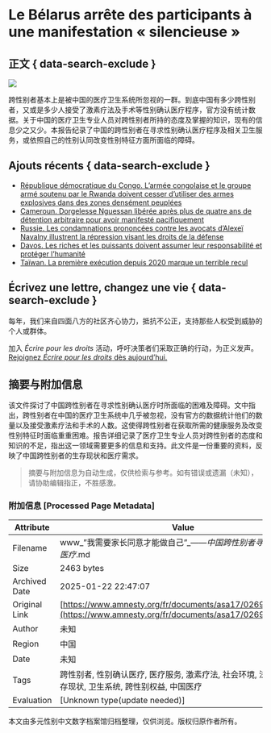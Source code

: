 # Le Bélarus arrête des participants à une manifestation « silencieuse »

## 正文 { data-search-exclude }


![](https://www.amnesty.org/fr/)

跨性别者基本上是被中国的医疗卫生系统所忽视的一群。到底中国有多少跨性别者，又或是多少人接受了激素疗法及手术等性别确认医疗程序，官方没有统计数据。关于中国的医疗卫生专业人员对跨性别者所持的态度及掌握的知识，现有的信息少之又少。本报告纪录了中国的跨性别者在寻求性别确认医疗程序及相关卫生服务，或依照自己的性别认同改变性别特征方面所面临的障碍。

## Ajouts récents { data-search-exclude }

- [République démocratique du Congo. L’armée congolaise et le groupe armé soutenu par le Rwanda doivent cesser d’utiliser des armes explosives dans des zones densément peuplées](https://www.amnesty.org/fr/latest/news/2025/01/dr-congo-rwandan-backed-armed-group-and-congolese-army-must-stop-using-explosive-weapons-in-densely-populated-areas/)
- [Cameroun. Dorgelesse Nguessan libérée après plus de quatre ans de détention arbitraire pour avoir manifesté pacifiquement](https://www.amnesty.org/fr/latest/news/2025/01/cameroun-dorgelesse-nguessan-liberee-apres-plus-de-quatre-ans-de-detention-arbitraire-pour-avoir-manifeste-pacifiquement/)
- [Russie. Les condamnations prononcées contre les avocats d’Alexeï Navalny illustrent la répression visant les droits de la défense](https://www.amnesty.org/fr/latest/news/2025/01/russia-sentences-handed-to-aleksei-navalnys-lawyers-highlight-crackdown-on-legal-defence/)
- [Davos. Les riches et les puissants doivent assumer leur responsabilité et protéger l’humanité](https://www.amnesty.org/fr/latest/news/2025/01/davos-rich-and-powerful-must-uphold-their-responsibility-to-safeguard-humanity/)
- [Taïwan. La première exécution depuis 2020 marque un terrible recul](https://www.amnesty.org/fr/latest/news/2025/01/taiwan-first-execution-since-2020-a-shameful-setback/)

## **Écrivez une lettre, changez une vie** { data-search-exclude }

每年，我们来自四面八方的社区齐心协力，抵抗不公正，支持那些人权受到威胁的个人或群体。  

加入 _Écrire pour les droits_ 活动，呼吁决策者们采取正确的行动，为正义发声。  
[Rejoignez _Écrire pour les droits_ dès aujourd’hui.](https://join.amnesty.org/page/152448/petition/1?locale=fr)
<!-- tcd_original_link https://www.amnesty.org/fr/documents/asa17/0269/2019/zh/ -->


## 摘要与附加信息

<!-- tcd_abstract -->
该文件探讨了中国跨性别者在寻求性别确认医疗时所面临的困难及障碍。文中指出，跨性别者在中国的医疗卫生系统中几乎被忽视，没有官方的数据统计他们的数量以及接受激素疗法和手术的人数。这使得跨性别者在获取所需的健康服务及改变性别特征时面临重重困难。报告详细记录了医疗卫生专业人员对跨性别者的态度和知识的不足，指出这一领域需要更多的信息和支持。此文件是一份重要的资料，反映了中国跨性别者的生存现状和医疗需求。
<!-- tcd_abstract_end -->

> 摘要与附加信息为自动生成，仅供检索与参考。如有错误或遗漏（未知），请协助编辑指正，不胜感激。

### 附加信息 [Processed Page Metadata]

| Attribute       | Value                                  |
|-----------------|----------------------------------------|
| Filename        | www_”我需要家长同意才能做自己”_——_中国跨性别者寻求性别确认医疗_.md                             |
| Size            | 2463 bytes                           |
| Archived Date   | 2025-01-22 22:47:07                             |
| Original Link   | [https://www.amnesty.org/fr/documents/asa17/0269/2019/zh/](https://www.amnesty.org/fr/documents/asa17/0269/2019/zh/)                       |
| Author          | 未知                               |
| Region          | 中国                               |
| Date            | 未知                                 |
| Tags            | 跨性别者, 性别确认医疗, 医疗服务, 激素疗法, 社会环境, 法律政策, 生存现状, 卫生系统, 跨性别权益, 中国医疗                                 |
| Evaluation            | [Unknown type(update needed)]                                 |
<!-- tcd_table_end -->

本文由多元性别中文数字档案馆归档整理，仅供浏览。版权归原作者所有。
